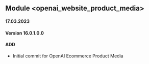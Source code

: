 ## Module <openai_website_product_media>

#### 17.03.2023
#### Version 16.0.1.0.0
#### ADD
- Initial commit for OpenAI Ecommerce Product Media


